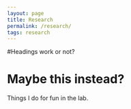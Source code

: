 ```yaml
---
layout: page
title: Research
permalink: /research/
tags: research
---
```


#Headings work or not?

<h1>Maybe this instead?</h2>

Things I do for fun in the lab.